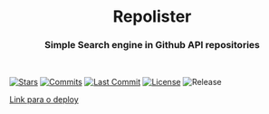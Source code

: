 <h1 align="center">
  Repolister
</h1>

<h3 align="center">
  Simple Search engine in Github API repositories
</h3>
<br>

[![Stars](https://badgen.net/github/stars/nicolas-oliveira/repolister)](https://github.com/nicolas-oliveira/repolister/stargazers)
[![Commits](https://badgen.net/github/commits/nicolas-oliveira/repolister)](https://github.com/nicolas-oliveira/repolister/commits/)
[![Last Commit](https://badgen.net/github/last-commit/nicolas-oliveira/repolister)](https://github.com/nicolas-oliveira/repolister/commits/)
[![License](https://badgen.net/github/license/nicolas-oliveira/repolister)](./LICENSE)
![Release](https://badgen.net/github/release/nicolas-oliveira/repolister)


[Link para o deploy](https://nicolas-oliveira.github.io/repolister/)
